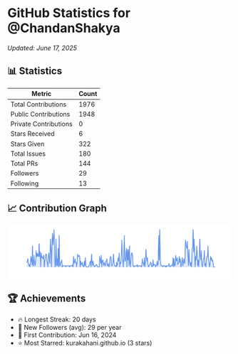 # GitHub Statistics for @ChandanShakya
*Updated: June 17, 2025*

## 📊 Statistics
| Metric | Count |
|--------|--------|
| Total Contributions | 1976 |
| Public Contributions | 1948 |
| Private Contributions | 0 |
| Stars Received | 6 |
| Stars Given | 322 |
| Total Issues | 180 |
| Total PRs | 144 |
| Followers | 29 |
| Following | 13 |

## 📈 Contribution Graph

![Contribution Graph](./contribution_graph.png)

## 🏆 Achievements

- 🔥 Longest Streak: 20 days
- 👥 New Followers (avg): 29 per year
- 📅 First Contribution: Jun 16, 2024
- ⭐ Most Starred: kurakahani.github.io (3 stars)
